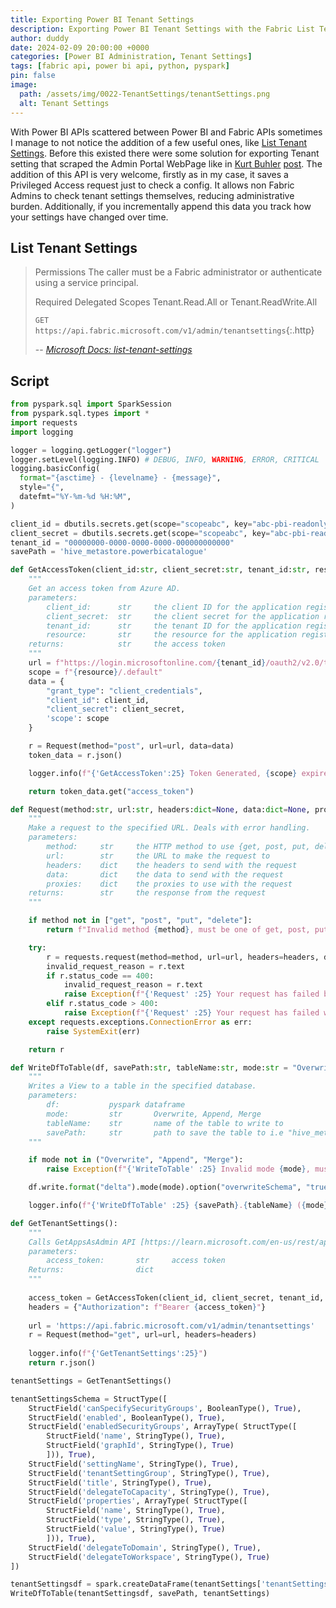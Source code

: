 ```yaml
---
title: Exporting Power BI Tenant Settings
description: Exporting Power BI Tenant Settings with the Fabric List Tenant Settings API
author: duddy
date: 2024-02-09 20:00:00 +0000
categories: [Power BI Administration, Tenant Settings]
tags: [fabric api, power bi api, python, pyspark]
pin: false
image:
  path: /assets/img/0022-TenantSettings/tenantSettings.png
  alt: Tenant Settings
---
```

 
With Power BI APIs scattered between Power BI and Fabric APIs sometimes I manage to not notice the addition of a few useful ones, like [List Tenant Settings](https://learn.microsoft.com/en-us/rest/api/fabric/admin/tenants/list-tenant-settings?tabs=HTTP). Before this existed there were some solution for exporting Tenant setting that scraped the Admin Portal WebPage like in [Kurt Buhler](https://www.linkedin.com/in/kurtbuhler/) [post](https://data-goblins.com/power-bi/export-power-bi-tenant-settings). The addition of this API is very welcome, firstly as in my case, it saves a Privileged Access request just to check a config. It allows non Fabric Admins to check tenant settings themselves, reducing administrative burden. Additionally, if you incrementally append this data you track how your settings have changed over time.

## List Tenant Settings

>Permissions
>The caller must be a Fabric administrator or authenticate using a service principal.
>
>Required Delegated Scopes
>Tenant.Read.All or Tenant.ReadWrite.All
>
>`GET https://api.fabric.microsoft.com/v1/admin/tenantsettings`{:.http}
> 
> -- <cite>[Microsoft Docs: list-tenant-settings](https://learn.microsoft.com/en-us/rest/api/fabric/admin/tenants/list-tenant-settings?tabs=HTTP)</cite>

## Script

```python
from pyspark.sql import SparkSession
from pyspark.sql.types import *
import requests
import logging

logger = logging.getLogger("logger")
logger.setLevel(logging.INFO) # DEBUG, INFO, WARNING, ERROR, CRITICAL
logging.basicConfig(
  format="{asctime} - {levelname} - {message}",
  style="{",
  datefmt="%Y-%m-%d %H:%M",
)

client_id = dbutils.secrets.get(scope="scopeabc", key="abc-pbi-readonly-clientid")
client_secret = dbutils.secrets.get(scope="scopeabc", key="abc-pbi-readonly-secret")
tenant_id = "00000000-0000-0000-0000-000000000000"
savePath = 'hive_metastore.powerbicatalogue'

def GetAccessToken(client_id:str, client_secret:str, tenant_id:str, resource:str) -> str:
    """
    Get an access token from Azure AD.
    parameters:
        client_id:      str     the client ID for the application registered in Azure AD
        client_secret:  str     the client secret for the application registered in Azure AD
        tenant_id:      str     the tenant ID for the application registered in Azure AD
        resource:       str     the resource for the application registered in Azure AD
    returns:            str     the access token
    """
    url = f"https://login.microsoftonline.com/{tenant_id}/oauth2/v2.0/token"
    scope = f"{resource}/.default"
    data = {
        "grant_type": "client_credentials",
        "client_id": client_id,
        "client_secret": client_secret,
        'scope': scope
    }

    r = Request(method="post", url=url, data=data)
    token_data = r.json()

    logger.info(f"{'GetAccessToken':25} Token Generated, {scope} expires in {token_data.get('expires_in')} seconds")

    return token_data.get("access_token")

def Request(method:str, url:str, headers:dict=None, data:dict=None, proxies:dict=None):
    """
    Make a request to the specified URL. Deals with error handling.
    parameters:
        method:     str     the HTTP method to use {get, post, put, delete}
        url:        str     the URL to make the request to
        headers:    dict    the headers to send with the request
        data:       dict    the data to send with the request
        proxies:    dict    the proxies to use with the request
    returns:        str     the response from the request
    """

    if method not in ["get", "post", "put", "delete"]:
        return f"Invalid method {method}, must be one of get, post, put, delete"

    try:
        r = requests.request(method=method, url=url, headers=headers, data=data, proxies=proxies)
        invalid_request_reason = r.text
        if r.status_code == 400:
            invalid_request_reason = r.text
            raise Exception(f"{'Request' :25} Your request has failed because {invalid_request_reason}")
        elif r.status_code > 400:
            raise Exception(f"{'Request' :25} Your request has failed with status code {r.status_code}")
    except requests.exceptions.ConnectionError as err:
        raise SystemExit(err)

    return r

def WriteDfToTable(df, savePath:str, tableName:str, mode:str = "Overwrite") -> None:
    """
    Writes a View to a table in the specified database.
    parameters:
        df:           pyspark dataframe
        mode:         str       Overwrite, Append, Merge
        tableName:    str       name of the table to write to
        savePath:     str       path to save the table to i.e "hive_metastore.xxx"
    """

    if mode not in ("Overwrite", "Append", "Merge"):
        raise Exception(f"{'WriteToTable' :25} Invalid mode {mode}, must be one of Overwrite, Append, Merge")

    df.write.format("delta").mode(mode).option("overwriteSchema", "true").saveAsTable(f"{savePath}.{tableName}")

    logger.info(f"{'WriteDfToTable' :25} {savePath}.{tableName} ({mode})")

def GetTenantSettings():
    """
    Calls GetAppsAsAdmin API [https://learn.microsoft.com/en-us/rest/api/fabric/admin/tenants/list-tenant-settings?tabs=HTTP]
    parameters:
        access_token:       str     access token
    Returns:                dict
    """
    
    access_token = GetAccessToken(client_id, client_secret, tenant_id, resource='https://api.fabric.microsoft.com')
    headers = {"Authorization": f"Bearer {access_token}"}
    
    url = 'https://api.fabric.microsoft.com/v1/admin/tenantsettings'
    r = Request(method="get", url=url, headers=headers)
    
    logger.info(f"{'GetTenantSettings':25}")
    return r.json()

tenantSettings = GetTenantSettings()

tenantSettingsSchema = StructType([
    StructField('canSpecifySecurityGroups', BooleanType(), True),
    StructField('enabled', BooleanType(), True),
    StructField('enabledSecurityGroups', ArrayType( StructType([
        StructField('name', StringType(), True),
        StructField('graphId', StringType(), True)
        ])), True),
    StructField('settingName', StringType(), True),
    StructField('tenantSettingGroup', StringType(), True),
    StructField('title', StringType(), True),
    StructField('delegateToCapacity', StringType(), True),
    StructField('properties', ArrayType( StructType([
        StructField('name', StringType(), True),
        StructField('type', StringType(), True),
        StructField('value', StringType(), True)
        ])), True),
    StructField('delegateToDomain', StringType(), True),
    StructField('delegateToWorkspace', StringType(), True)
])

tenantSettingsdf = spark.createDataFrame(tenantSettings['tenantSettings'], schema = tenantSettingsSchema)
WriteDfToTable(tenantSettingsdf, savePath, tenantSettings)
```